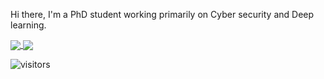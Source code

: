 Hi there, I'm a PhD student  working primarily on Cyber security and Deep learning.

<a href="#">
  <img align="center" src="https://github-readme-stats.vercel.app/api?username=tlkh&count_private=true&theme=dark" />
</a>

<a href="#">
  <img align="center" src="https://github-readme-stats.vercel.app/api/top-langs/?username=tlkh&layout=compact&count_private=true&theme=dark" />
</a>

![visitors](https://visitor-badge.glitch.me/badge?page_id=tlkh.visitor-badge&left_color=green&right_color=red)

<!--
**Amr-Navy/Amr-Navy** is a ✨ _special_ ✨ repository because its `README.md` (this file) appears on your GitHub profile.

Here are some ideas to get you started:

- 🔭 I’m currently working on ...
- 🌱 I’m currently learning ...
- 👯 I’m looking to collaborate on ...
- 🤔 I’m looking for help with ...
- 💬 Ask me about ...
- 📫 How to reach me: ...
- 😄 Pronouns: ...
- ⚡ Fun fact: ...
-->
